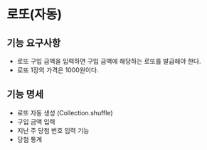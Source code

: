 # 로또(자동)

## 기능 요구사항
- 로또 구입 금액을 입력하면 구입 금액에 해당하는 로또를 발급해야 한다.
- 로또 1장의 가격은 1000원이다.

## 기능 명세
- 로또 자동 생성 (Collection.shuffle)
- 구입 금액 입력
- 지난 주 당첨 번호 입력 기능
- 당첨 통계
